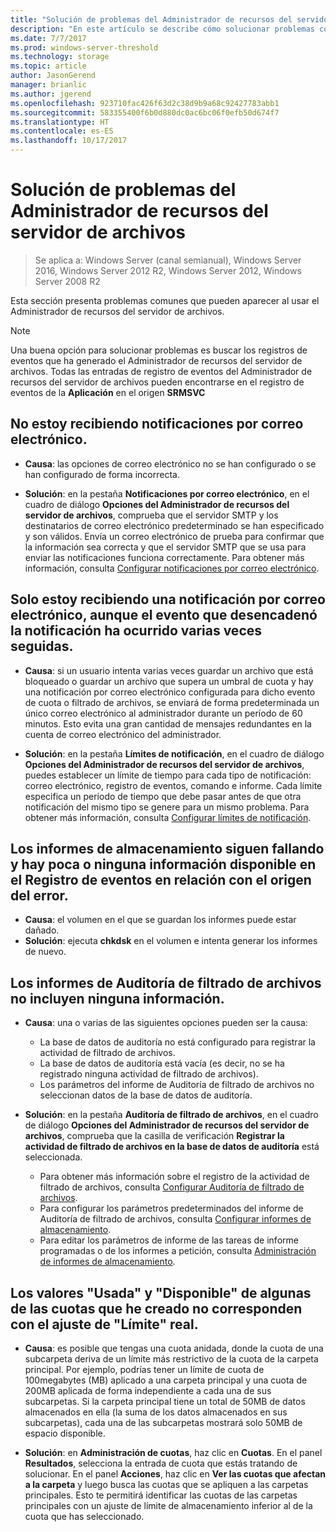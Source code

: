 ```yaml
---
title: "Solución de problemas del Administrador de recursos del servidor de archivos"
description: "En este artículo se describe cómo solucionar problemas comunes al usar el Administrador de recursos del servidor de archivos"
ms.date: 7/7/2017
ms.prod: windows-server-threshold
ms.technology: storage
ms.topic: article
author: JasonGerend
manager: brianlic
ms.author: jgerend
ms.openlocfilehash: 923710fac426f63d2c38d9b9a68c92427783abb1
ms.sourcegitcommit: 583355400f6b0d880dc0ac6bc06f0efb50d674f7
ms.translationtype: HT
ms.contentlocale: es-ES
ms.lasthandoff: 10/17/2017
---
```

# <a name="troubleshooting-file-server-resource-manager"></a>Solución de problemas del Administrador de recursos del servidor de archivos

> Se aplica a: Windows Server (canal semianual), Windows Server 2016, Windows Server 2012 R2, Windows Server 2012, Windows Server 2008 R2

Esta sección presenta problemas comunes que pueden aparecer al usar el Administrador de recursos del servidor de archivos.

> [!Note]
> Una buena opción para solucionar problemas es buscar los registros de eventos que ha generado el Administrador de recursos del servidor de archivos. Todas las entradas de registro de eventos del Administrador de recursos del servidor de archivos pueden encontrarse en el registro de eventos de la **Aplicación** en el origen **SRMSVC**

## <a name="i-am-not-receiving-e-mail-notifications"></a>No estoy recibiendo notificaciones por correo electrónico.

-   **Causa**: las opciones de correo electrónico no se han configurado o se han configurado de forma incorrecta.

-   **Solución**: en la pestaña **Notificaciones por correo electrónico**, en el cuadro de diálogo **Opciones del Administrador de recursos del servidor de archivos**, comprueba que el servidor SMTP y los destinatarios de correo electrónico predeterminado se han especificado y son válidos. Envía un correo electrónico de prueba para confirmar que la información sea correcta y que el servidor SMTP que se usa para enviar las notificaciones funciona correctamente. Para obtener más información, consulta [Configurar notificaciones por correo electrónico](configure-email-notifications.md).


## <a name="i-am-only-receiving-one-e-mail-notification-even-though-the-event-that-triggered-that-notification-happened-several-times-in-a-row"></a>Solo estoy recibiendo una notificación por correo electrónico, aunque el evento que desencadenó la notificación ha ocurrido varias veces seguidas.

-   **Causa**: si un usuario intenta varias veces guardar un archivo que está bloqueado o guardar un archivo que supera un umbral de cuota y hay una notificación por correo electrónico configurada para dicho evento de cuota o filtrado de archivos, se enviará de forma predeterminada un único correo electrónico al administrador durante un período de 60 minutos. Esto evita una gran cantidad de mensajes redundantes en la cuenta de correo electrónico del administrador.

-   **Solución**: en la pestaña **Límites de notificación**, en el cuadro de diálogo **Opciones del Administrador de recursos del servidor de archivos**, puedes establecer un límite de tiempo para cada tipo de notificación: correo electrónico, registro de eventos, comando e informe. Cada límite especifica un período de tiempo que debe pasar antes de que otra notificación del mismo tipo se genere para un mismo problema. Para obtener más información, consulta [Configurar límites de notificación](configure-notification-limits.md).


## <a name="my-storage-reports-keep-failing-and-little-or-no-information-is-available-in-the-event-log-regarding-the-source-of-the-failure"></a>Los informes de almacenamiento siguen fallando y hay poca o ninguna información disponible en el Registro de eventos en relación con el origen del error.

-   **Causa**: el volumen en el que se guardan los informes puede estar dañado.
-   **Solución**: ejecuta **chkdsk** en el volumen e intenta generar los informes de nuevo.

## <a name="my-file-screening-audit-reports-do-not-contain-any-information"></a>Los informes de Auditoría de filtrado de archivos no incluyen ninguna información.

-   **Causa**: una o varias de las siguientes opciones pueden ser la causa:
    -   La base de datos de auditoría no está configurado para registrar la actividad de filtrado de archivos.
    -   La base de datos de auditoría está vacía (es decir, no se ha registrado ninguna actividad de filtrado de archivos).
    -   Los parámetros del informe de Auditoría de filtrado de archivos no seleccionan datos de la base de datos de auditoría.
    
-   **Solución**: en la pestaña **Auditoría de filtrado de archivos**, en el cuadro de diálogo **Opciones del Administrador de recursos del servidor de archivos**, comprueba que la casilla de verificación **Registrar la actividad de filtrado de archivos en la base de datos de auditoría** está seleccionada.
    -   Para obtener más información sobre el registro de la actividad de filtrado de archivos, consulta [Configurar Auditoría de filtrado de archivos](configure-file-screen-audit.md).
    -   Para configurar los parámetros predeterminados del informe de Auditoría de filtrado de archivos, consulta [Configurar informes de almacenamiento](configure-storage-reports.md).
    -   Para editar los parámetros de informe de las tareas de informe programadas o de los informes a petición, consulta [Administración de informes de almacenamiento](storage-reports-management.md).

## <a name="the-used-and-available-values-for-some-of-the-quotas-i-have-created-do-not-correspond-to-the-actual-limit-setting"></a>Los valores "Usada" y "Disponible" de algunas de las cuotas que he creado no corresponden con el ajuste de "Límite" real.

-   **Causa**: es posible que tengas una cuota anidada, donde la cuota de una subcarpeta deriva de un límite más restrictivo de la cuota de la carpeta principal. Por ejemplo, podrías tener un límite de cuota de 100megabytes (MB) aplicado a una carpeta principal y una cuota de 200MB aplicada de forma independiente a cada una de sus subcarpetas. Si la carpeta principal tiene un total de 50MB de datos almacenados en ella (la suma de los datos almacenados en sus subcarpetas), cada una de las subcarpetas mostrará solo 50MB de espacio disponible.

-   **Solución**: en **Administración de cuotas**, haz clic en **Cuotas**. En el panel **Resultados**, selecciona la entrada de cuota que estás tratando de solucionar. En el panel **Acciones**, haz clic en **Ver las cuotas que afectan a la carpeta** y luego busca las cuotas que se apliquen a las carpetas principales. Esto te permitirá identificar las cuotas de las carpetas principales con un ajuste de límite de almacenamiento inferior al de la cuota que has seleccionado.

